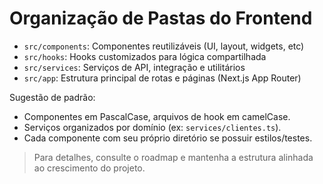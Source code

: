 # Organização de Pastas do Frontend

- `src/components`: Componentes reutilizáveis (UI, layout, widgets, etc)
- `src/hooks`: Hooks customizados para lógica compartilhada
- `src/services`: Serviços de API, integração e utilitários
- `src/app`: Estrutura principal de rotas e páginas (Next.js App Router)

Sugestão de padrão:

- Componentes em PascalCase, arquivos de hook em camelCase.
- Serviços organizados por domínio (ex: `services/clientes.ts`).
- Cada componente com seu próprio diretório se possuir estilos/testes.

> Para detalhes, consulte o roadmap e mantenha a estrutura alinhada ao crescimento do projeto.
